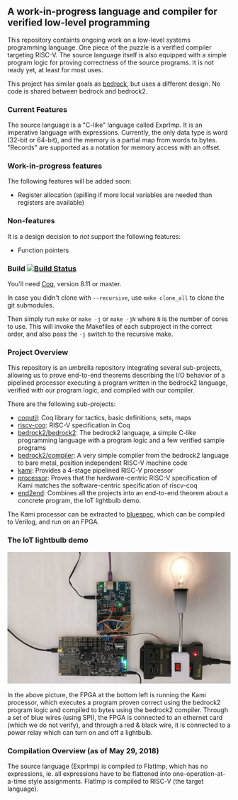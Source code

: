 ## A work-in-progress language and compiler for verified low-level programming

This repository containts ongoing work on a low-level systems programming language. One piece of the puzzle is a verified compiler targeting RISC-V. The source language itself is also equipped with a simple program logic for proving correctness of the source programs. It is not ready yet, at least for most uses.

This project has similar goals as [bedrock](https://github.com/mit-plv/bedrock), but uses a different design.
No code is shared between bedrock and bedrock2.


### Current Features

The source language is a "C-like" language called ExprImp. It is an imperative language with expressions.
Currently, the only data type is word (32-bit or 64-bit), and the memory is a partial map from words to bytes.
"Records" are supported as a notation for memory access with an offset.


### Work-in-progress features

The following features will be added soon:
*    Register allocation (spilling if more local variables are needed than registers are available)


### Non-features

It is a design decision to *not* support the following features:
*    Function pointers


### Build [![Build Status](https://travis-ci.com/mit-plv/bedrock2.svg?branch=master)](https://travis-ci.com/mit-plv/bedrock2)

You'll need [Coq](https://coq.inria.fr/), version 8.11 or master.

In case you didn't clone with `--recursive`, use `make clone_all` to clone the git submodules.

Then simply run `make` or `make -j` or `make -jN` where `N` is the number of cores to use. This will invoke the Makefiles of each subproject in the correct order, and also pass the `-j` switch to the recursive make.


### Project Overview

This repository is an umbrella repository integrating several sub-projects, allowing us to prove end-to-end theorems describing the I/O behavior of a pipelined processor executing a program written in the bedrock2 language, verified with our program logic, and compiled with our compiler.

There are the following sub-projects:

*    [coqutil](https://github.com/mit-plv/coqutil): Coq library for tactics, basic definitions, sets, maps
*    [riscv-coq](https://github.com/mit-plv/riscv-coq): RISC-V specification in Coq
*    [bedrock2/bedrock2](https://github.com/mit-plv/bedrock2/tree/master/bedrock2): The bedrock2 language, a simple C-like programming language with a program logic and a few verified sample programs
*    [bedrock2/compiler](https://github.com/mit-plv/bedrock2/tree/master/compiler): A very simple compiler from the bedrock2 language to bare metal, position independent RISC-V machine code
*    [kami](https://github.com/mit-plv/kami/tree/rv32i): Provides a 4-stage pipelined RISC-V processor
*    [processor](https://github.com/mit-plv/bedrock2/tree/master/processor): Proves that the hardware-centric RISC-V specification of Kami matches the software-centric specification of riscv-coq
*    [end2end](https://github.com/mit-plv/bedrock2/tree/master/end2end): Combines all the projects into an end-to-end theorem about a concrete program, the IoT lightbulb demo.

The Kami processor can be extracted to [bluespec](https://github.com/B-Lang-org/bsc), which can be compiled to Verilog, and run on an FPGA.


### The IoT lightbulb demo

<img alt="IoT lightbulb demo" src="img/lightbulb-on.jpg" width="700px"/>

In the above picture, the FPGA at the bottom left is running the Kami processor, which executes a program proven correct using the bedrock2 program logic and compiled to bytes using the bedrock2 compiler.
Through a set of blue wires (using SPI), the FPGA is connected to an ethernet card (which we do not verify), and through a red & black wire, it is connected to a power relay which can turn on and off a lightbulb.


### Compilation Overview (as of May 29, 2018)

The source language (ExprImp) is compiled to FlatImp, which has no expressions, ie. all expressions have to be flattened into one-operation-at-a-time style assignments.
FlatImp is compiled to RISC-V (the target language).
